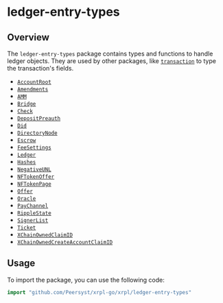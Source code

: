 # ledger-entry-types

## Overview

The `ledger-entry-types` package contains types and functions to handle ledger objects. They are used by other packages, like [`transaction`](/docs/xrpl/transaction) to type the transaction's fields.

- [`AccountRoot`](https://xrpl.org/docs/references/protocol/ledger-data/ledger-entry-types/accountroot)
- [`Amendments`](https://xrpl.org/docs/references/protocol/ledger-data/ledger-entry-types/amendments)
- [`AMM`](https://xrpl.org/docs/references/protocol/ledger-data/ledger-entry-types/amm)
- [`Bridge`](https://xrpl.org/docs/references/protocol/ledger-data/ledger-entry-types/bridge)
- [`Check`](https://xrpl.org/docs/references/protocol/ledger-data/ledger-entry-types/check)
- [`DepositPreauth`](https://xrpl.org/docs/references/protocol/ledger-data/ledger-entry-types/depositpreauth)
- [`Did`](https://xrpl.org/docs/references/protocol/ledger-data/ledger-entry-types/did)
- [`DirectoryNode`](https://xrpl.org/docs/references/protocol/ledger-data/ledger-entry-types/directorynode)
- [`Escrow`](https://xrpl.org/docs/references/protocol/ledger-data/ledger-entry-types/escrow)
- [`FeeSettings`](https://xrpl.org/docs/references/protocol/ledger-data/ledger-entry-types/feesettings)
- [`Ledger`](https://xrpl.org/docs/references/protocol/ledger-data/ledger-entry-types/ledger)
- [`Hashes`](https://xrpl.org/docs/references/protocol/ledger-data/ledger-entry-types/ledgerhashes)
- [`NegativeUNL`](https://xrpl.org/docs/references/protocol/ledger-data/ledger-entry-types/negativeunl)
- [`NFTokenOffer`](https://xrpl.org/docs/references/protocol/ledger-data/ledger-entry-types/nftokenoffer)
- [`NFTokenPage`](https://xrpl.org/docs/references/protocol/ledger-data/ledger-entry-types/nftokenpage)
- [`Offer`](https://xrpl.org/docs/references/protocol/ledger-data/ledger-entry-types/offer)
- [`Oracle`](https://xrpl.org/docs/references/protocol/ledger-data/ledger-entry-types/oracle)
- [`PayChannel`](https://xrpl.org/docs/references/protocol/ledger-data/ledger-entry-types/paychannel)
- [`RippleState`](https://xrpl.org/docs/references/protocol/ledger-data/ledger-entry-types/ripplestate)
- [`SignerList`](https://xrpl.org/docs/references/protocol/ledger-data/ledger-entry-types/signerlist)
- [`Ticket`](https://xrpl.org/docs/references/protocol/ledger-data/ledger-entry-types/ticket)
- [`XChainOwnedClaimID`](https://xrpl.org/docs/references/protocol/ledger-data/ledger-entry-types/xchainownedclaimid)
- [`XChainOwnedCreateAccountClaimID`](https://xrpl.org/docs/references/protocol/ledger-data/ledger-entry-types/xchainownedcreateaccountclaimid)

## Usage

To import the package, you can use the following code:

```go
import "github.com/Peersyst/xrpl-go/xrpl/ledger-entry-types"
```